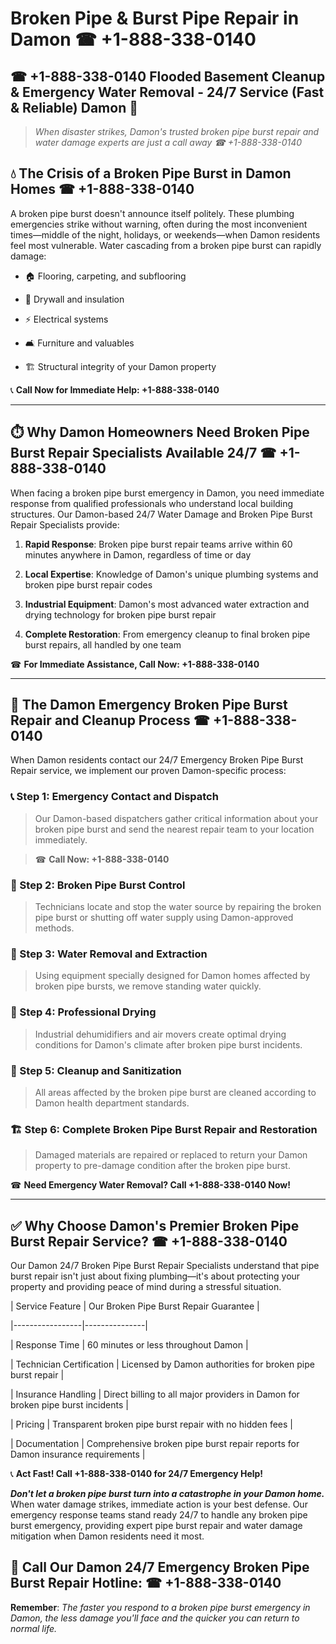 # Broken Pipe & Burst Pipe Repair in Damon ☎ +1-888-338-0140  
## ☎ +1-888-338-0140 Flooded Basement Cleanup & Emergency Water Removal - 24/7 Service (Fast & Reliable) Damon 🚨  

> *When disaster strikes, Damon's trusted broken pipe burst repair and water damage experts are just a call away ☎ +1-888-338-0140*  

## 💧 The Crisis of a Broken Pipe Burst in Damon Homes ☎ +1-888-338-0140  

A broken pipe burst doesn't announce itself politely. These plumbing emergencies strike without warning, often during the most inconvenient times—middle of the night, holidays, or weekends—when Damon residents feel most vulnerable. Water cascading from a broken pipe burst can rapidly damage:  

* 🏠 Flooring, carpeting, and subflooring  
* 🧱 Drywall and insulation  
* ⚡ Electrical systems  
* 🛋️ Furniture and valuables  
* 🏗️ Structural integrity of your Damon property  

📞 **Call Now for Immediate Help: +1-888-338-0140**  

---  

## ⏱️ Why Damon Homeowners Need Broken Pipe Burst Repair Specialists Available 24/7 ☎ +1-888-338-0140  

When facing a broken pipe burst emergency in Damon, you need immediate response from qualified professionals who understand local building structures. Our Damon-based 24/7 Water Damage and Broken Pipe Burst Repair Specialists provide:  

1. **Rapid Response**: Broken pipe burst repair teams arrive within 60 minutes anywhere in Damon, regardless of time or day  
2. **Local Expertise**: Knowledge of Damon's unique plumbing systems and broken pipe burst repair codes  
3. **Industrial Equipment**: Damon's most advanced water extraction and drying technology for broken pipe burst repair  
4. **Complete Restoration**: From emergency cleanup to final broken pipe burst repairs, all handled by one team  

☎ **For Immediate Assistance, Call Now: +1-888-338-0140**  

---  

## 🔧 The Damon Emergency Broken Pipe Burst Repair and Cleanup Process ☎ +1-888-338-0140  

When Damon residents contact our 24/7 Emergency Broken Pipe Burst Repair service, we implement our proven Damon-specific process:  

### 📞 Step 1: Emergency Contact and Dispatch  
> Our Damon-based dispatchers gather critical information about your broken pipe burst and send the nearest repair team to your location immediately.  
> ☎ **Call Now: +1-888-338-0140**  

### 🚿 Step 2: Broken Pipe Burst Control  
> Technicians locate and stop the water source by repairing the broken pipe burst or shutting off water supply using Damon-approved methods.  

### 🌊 Step 3: Water Removal and Extraction  
> Using equipment specially designed for Damon homes affected by broken pipe bursts, we remove standing water quickly.  

### 💨 Step 4: Professional Drying  
> Industrial dehumidifiers and air movers create optimal drying conditions for Damon's climate after broken pipe burst incidents.  

### 🧼 Step 5: Cleanup and Sanitization  
> All areas affected by the broken pipe burst are cleaned according to Damon health department standards.  

### 🏗️ Step 6: Complete Broken Pipe Burst Repair and Restoration  
> Damaged materials are repaired or replaced to return your Damon property to pre-damage condition after the broken pipe burst.  

☎ **Need Emergency Water Removal? Call +1-888-338-0140 Now!**  

---  

## ✅ Why Choose Damon's Premier Broken Pipe Burst Repair Service? ☎ +1-888-338-0140  

Our Damon 24/7 Broken Pipe Burst Repair Specialists understand that pipe burst repair isn't just about fixing plumbing—it's about protecting your property and providing peace of mind during a stressful situation.  

| Service Feature | Our Broken Pipe Burst Repair Guarantee |  
|-----------------|---------------|  
| Response Time | 60 minutes or less throughout Damon |  
| Technician Certification | Licensed by Damon authorities for broken pipe burst repair |  
| Insurance Handling | Direct billing to all major providers in Damon for broken pipe burst incidents |  
| Pricing | Transparent broken pipe burst repair with no hidden fees |  
| Documentation | Comprehensive broken pipe burst repair reports for Damon insurance requirements |  

📞 **Act Fast! Call +1-888-338-0140 for 24/7 Emergency Help!**  

***Don't let a broken pipe burst turn into a catastrophe in your Damon home.*** When water damage strikes, immediate action is your best defense. Our emergency response teams stand ready 24/7 to handle any broken pipe burst emergency, providing expert pipe burst repair and water damage mitigation when Damon residents need it most.  

## 📱 Call Our Damon 24/7 Emergency Broken Pipe Burst Repair Hotline: ☎ +1-888-338-0140  

**Remember**: *The faster you respond to a broken pipe burst emergency in Damon, the less damage you'll face and the quicker you can return to normal life.*
